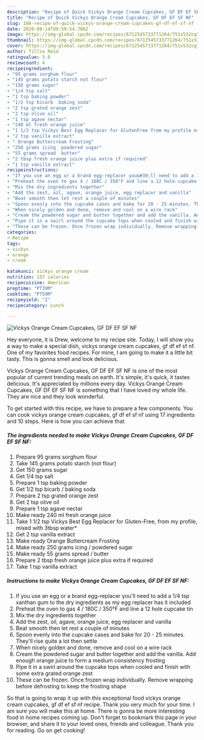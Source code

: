 ```yaml
---
description: "Recipe of Quick Vickys Orange Cream Cupcakes, GF DF EF SF NF"
title: "Recipe of Quick Vickys Orange Cream Cupcakes, GF DF EF SF NF"
slug: 166-recipe-of-quick-vickys-orange-cream-cupcakes-gf-df-ef-sf-nf
date: 2020-08-14T09:59:54.706Z
image: https://img-global.cpcdn.com/recipes/6712545733771264/751x532cq70/vickys-orange-cream-cupcakes-gf-df-ef-sf-nf-recipe-main-photo.jpg
thumbnail: https://img-global.cpcdn.com/recipes/6712545733771264/751x532cq70/vickys-orange-cream-cupcakes-gf-df-ef-sf-nf-recipe-main-photo.jpg
cover: https://img-global.cpcdn.com/recipes/6712545733771264/751x532cq70/vickys-orange-cream-cupcakes-gf-df-ef-sf-nf-recipe-main-photo.jpg
author: Tillie Reid
ratingvalue: 3.6
reviewcount: 4
recipeingredient:
- "95 grams sorghum flour"
- "145 grams potato starch not flour"
- "150 grams sugar"
- "1/4 tsp salt"
- "1 tsp baking powder"
- "1/2 tsp bicarb  baking soda"
- "2 tsp grated orange zest"
- "2 tsp olive oil"
- "1 tsp agave nectar"
- "240 ml fresh orange juice"
- "1 1/2 tsp Vickys Best Egg Replacer for GlutenFree from my profile mixed with 3tbsp water"
- "2 tsp vanilla extract"
- " Orange Buttercream Frosting"
- "250 grams icing  powdered sugar"
- "55 grams spread  butter"
- "2 tbsp fresh orange juice plus extra if required"
- "1 tsp vanilla extract"
recipeinstructions:
- "If you use an egg or a brand egg-replacer you&#39;ll need to add a 1/4 tsp xanthan gum to the dry ingredients as my egg replacer has it included"
- "Preheat the oven to gas 4 / 180C / 350°F and line a 12 hole cupcake tin"
- "Mix the dry ingredients together"
- "Add the zest, oil, agave, orange juice, egg replacer and vanilla"
- "Beat smooth then let rest a couple of minutes"
- "Spoon evenly into the cupcake cases and bake for 20 - 25 minutes. They&#39;ll rise quite a lot then settle"
- "When nicely golden and done, remove and cool on a wire rack"
- "Cream the powdered sugar and butter together and add the vanilla. Add enough orange juice to form a medium consistency frosting"
- "Pipe it in a swirl around the cupcake tops when cooled and finish with some extra grated orange zest"
- "These can be frozen. Once frozen wrap individually. Remove wrapping before defrosting to keep the frosting shape"
categories:
- Recipe
tags:
- vickys
- orange
- cream

katakunci: vickys orange cream 
nutrition: 157 calories
recipecuisine: American
preptime: "PT39M"
cooktime: "PT59M"
recipeyield: "2"
recipecategory: Lunch

---
```



![Vickys Orange Cream Cupcakes, GF DF EF SF NF](https://img-global.cpcdn.com/recipes/6712545733771264/751x532cq70/vickys-orange-cream-cupcakes-gf-df-ef-sf-nf-recipe-main-photo.jpg)

Hey everyone, it is Drew, welcome to my recipe site. Today, I will show you a way to make a special dish, vickys orange cream cupcakes, gf df ef sf nf. One of my favorites food recipes. For mine, I am going to make it a little bit tasty. This is gonna smell and look delicious.

Vickys Orange Cream Cupcakes, GF DF EF SF NF is one of the most popular of current trending meals on earth. It's simple, it's quick, it tastes delicious. It's appreciated by millions every day. Vickys Orange Cream Cupcakes, GF DF EF SF NF is something that I have loved my whole life. They are nice and they look wonderful.




To get started with this recipe, we have to prepare a few components. You can cook vickys orange cream cupcakes, gf df ef sf nf using 17 ingredients and 10 steps. Here is how you can achieve that.

##### The ingredients needed to make Vickys Orange Cream Cupcakes, GF DF EF SF NF:

1. Prepare 95 grams sorghum flour
1. Take 145 grams potato starch (not flour)
1. Get 150 grams sugar
1. Get 1/4 tsp salt
1. Prepare 1 tsp baking powder
1. Get 1/2 tsp bicarb / baking soda
1. Prepare 2 tsp grated orange zest
1. Get 2 tsp olive oil
1. Prepare 1 tsp agave nectar
1. Make ready 240 ml fresh orange juice
1. Take 1 1/2 tsp Vickys Best Egg Replacer for Gluten-Free, from my profile, mixed with 3tbsp water*
1. Get 2 tsp vanilla extract
1. Make ready  Orange Buttercream Frosting
1. Make ready 250 grams icing / powdered sugar
1. Make ready 55 grams spread / butter
1. Prepare 2 tbsp fresh orange juice plus extra if required
1. Take 1 tsp vanilla extract




##### Instructions to make Vickys Orange Cream Cupcakes, GF DF EF SF NF:

1. If you use an egg or a brand egg-replacer you&#39;ll need to add a 1/4 tsp xanthan gum to the dry ingredients as my egg replacer has it included
1. Preheat the oven to gas 4 / 180C / 350°F and line a 12 hole cupcake tin
1. Mix the dry ingredients together
1. Add the zest, oil, agave, orange juice, egg replacer and vanilla
1. Beat smooth then let rest a couple of minutes
1. Spoon evenly into the cupcake cases and bake for 20 - 25 minutes. They&#39;ll rise quite a lot then settle
1. When nicely golden and done, remove and cool on a wire rack
1. Cream the powdered sugar and butter together and add the vanilla. Add enough orange juice to form a medium consistency frosting
1. Pipe it in a swirl around the cupcake tops when cooled and finish with some extra grated orange zest
1. These can be frozen. Once frozen wrap individually. Remove wrapping before defrosting to keep the frosting shape




So that is going to wrap it up with this exceptional food vickys orange cream cupcakes, gf df ef sf nf recipe. Thank you very much for your time. I am sure you will make this at home. There is gonna be more interesting food in home recipes coming up. Don't forget to bookmark this page in your browser, and share it to your loved ones, friends and colleague. Thank you for reading. Go on get cooking!

